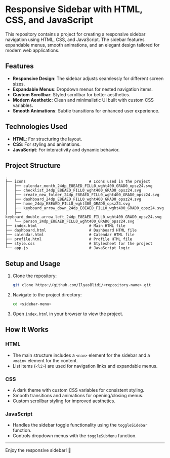 # Responsive Sidebar with HTML, CSS, and JavaScript

This repository contains a project for creating a responsive sidebar navigation using HTML, CSS, and JavaScript. The sidebar features expandable menus, smooth animations, and an elegant design tailored for modern web applications.

## Features

- **Responsive Design**: The sidebar adjusts seamlessly for different screen sizes.
- **Expandable Menus**: Dropdown menus for nested navigation items.
- **Custom Scrollbar**: Styled scrollbar for better aesthetics.
- **Modern Aesthetic**: Clean and minimalistic UI built with custom CSS variables.
- **Smooth Animations**: Subtle transitions for enhanced user experience.

## Technologies Used

- **HTML**: For structuring the layout.
- **CSS**: For styling and animations.
- **JavaScript**: For interactivity and dynamic behavior.

## Project Structure

```
.
├── icons                            # Icons used in the project
│   ├── calendar_month_24dp_E8EAED_FILL0_wght400_GRAD0_opsz24.svg
│   ├── checklist_24dp_E8EAED_FILL0_wght400_GRAD0_opsz24.svg
│   ├── create_new_folder_24dp_E8EAED_FILL0_wght400_GRAD0_opsz24.svg
│   ├── dashboard_24dp_E8EAED_FILL0_wght400_GRAD0_opsz24.svg
│   ├── home_24dp_E8EAED_FILL0_wght400_GRAD0_opsz24.svg
│   ├── keyboard_arrow_down_24dp_E8EAED_FILL0_wght400_GRAD0_opsz24.svg
│   ├── keyboard_double_arrow_left_24dp_E8EAED_FILL0_wght400_GRAD0_opsz24.svg
│   └── person_24dp_E8EAED_FILL0_wght400_GRAD0_opsz24.svg
├── index.html                       # Main HTML file
├── dashboard.html                   # Dashboard HTML file
├── calendar.html                    # Calendar HTML file
├── profile.html                     # Profile HTML file
├── style.css                        # Stylesheet for the project
└── app.js                           # JavaScript logic
```

## Setup and Usage

1. Clone the repository:
   ```bash
   git clone https://github.com/IlyasBlidi/<repository-name>.git
   ```

2. Navigate to the project directory:
   ```bash
   cd <sidebar-menu>
   ```

3. Open `index.html` in your browser to view the project.

## How It Works

### HTML
- The main structure includes a `<nav>` element for the sidebar and a `<main>` element for the content.
- List items (`<li>`) are used for navigation links and expandable menus.

### CSS
- A dark theme with custom CSS variables for consistent styling.
- Smooth transitions and animations for opening/closing menus.
- Custom scrollbar styling for improved aesthetics.

### JavaScript
- Handles the sidebar toggle functionality using the `toggleSidebar` function.
- Controls dropdown menus with the `toggleSubMenu` function.

---

Enjoy the responsive sidebar! 🎉
